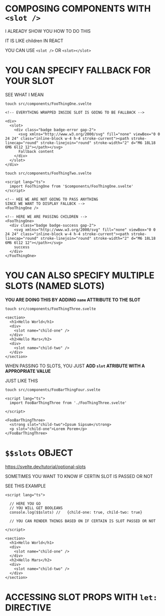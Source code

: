 # COMPOSING COMPONENTS WITH `<slot />`

I ALREADY SHOW YOU HOW TO DO THIS

IT IS LIKE children IN REACT

YOU CAN USE `<slot />` OR `<slot></slot>`

# YOU CAN SPECIFY FALLBACK FOR YOUR SLOT

SEE WHAT I MEAN

```
touch src/components/FooThingOne.svelte
```

```svelte
<!-- EVERYTHING WRAPPED INSIDE SLOT IS GOING TO BE FALLBACK -->

<div>
  <slot>
    <div class="badge badge-error gap-2">
      <svg xmlns="http://www.w3.org/2000/svg" fill="none" viewBox="0 0 24 24" class="inline-block w-4 h-4 stroke-current"><path stroke-linecap="round" stroke-linejoin="round" stroke-width="2" d="M6 18L18 6M6 6l12 12"></path></svg>
      Fallback content
    </div>
  </slot>
</div>
```

```
touch src/components/FooThingTwo.svelte
```

```svelte
<script lang="ts">
  import FooThingOne from '$components/FooThingOne.svelte'
</script>

<!-- HEE WE ARE NOT GOING TO PASS ANYTHING
SINCE WE WANT TO DISPLAY FALLBCK -->
<FooThingOne />

<!-- HERE WE ARE PASSING CHILDREN -->
<FooThingOne>
  <div class="badge badge-success gap-2">
    <svg xmlns="http://www.w3.org/2000/svg" fill="none" viewBox="0 0 24 24" class="inline-block w-4 h-4 stroke-current"><path stroke-linecap="round" stroke-linejoin="round" stroke-width="2" d="M6 18L18 6M6 6l12 12"></path></svg>
    success
  </div>
</FooThingOne>
```

# YOU CAN ALSO SPECIFY MULTIPLE SLOTS (NAMED SLOTS)

**YOU ARE DOING THIS BY ADDING `name` ATTRIBUTE TO THE SLOT**

```
touch src/components/FooThingThree.svelte
```

```svelte
<section>
  <h1>Hello World</h1>
  <div>
    <slot name="child-one" />
  </div>
  <h2>Hello Mars</h2>
  <div>
    <slot name="child-two" />
  </div>
</section>
```

WHEN PASSING TO SLOTS, YOU JUST **ADD `slot` ATRIBUTE WITH A APPROPRIATE VALUE**

JUST LIKE THIS

```
touch src/components/FooBarThingFour.svelte
```

```svelte
<script lang="ts">
  import FooBarThingThree from './FooThingThree.svelte'

</script>

<FooBarThingThree>
  <strong slot="child-two">Ipsum Sipsum</strong>
  <p slot="child-one">Lorem Porem</p>
</FooBarThingThree>
```

# `$$slots` OBJECT

<https://svelte.dev/tutorial/optional-slots>

SOMETIMES YOU WANT TO KNOW IF CERTIN SLOT IS PASSED OR NOT

SEE THIS EXAMPLE

```svelte
<script lang="ts">

  // HERE YOU GO
  // YOU WILL GET BOOLEANS
  console.log($$slots) //   {child-one: true, child-two: true}

  // YOU CAN RENDER THINGS BASED ON IF CERTAIN IS SLOT PASSED OR NOT

</script>

<section>
  <h1>Hello World</h1>
  <div>
    <slot name="child-one" />
  </div>
  <h2>Hello Mars</h2>
  <div>
    <slot name="child-two" />
  </div>
</section>
```

# ACCESSING SLOT PROPS WITH `let:` DIRECTIVE





